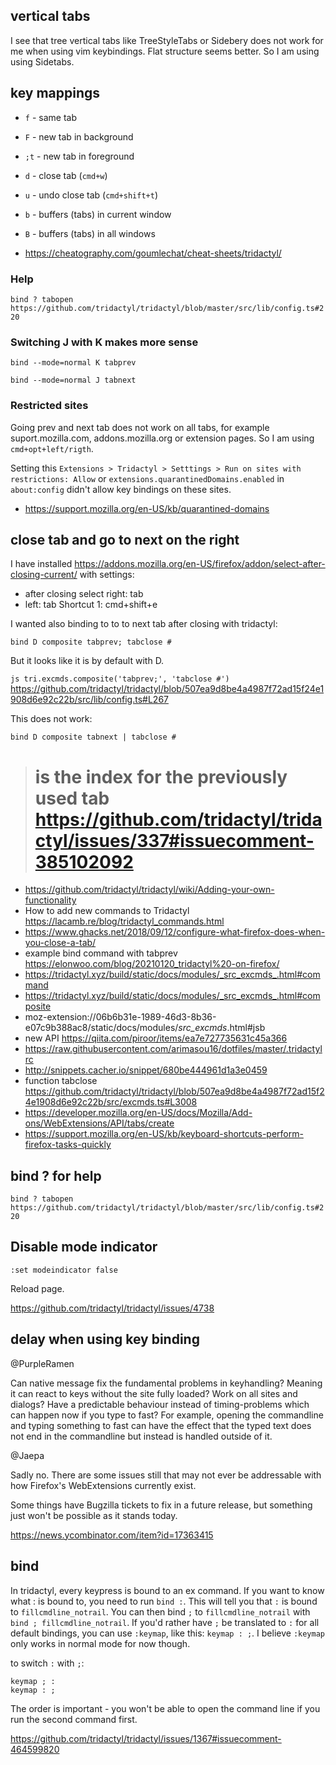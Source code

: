 ## vertical tabs

I see that tree vertical tabs like TreeStyleTabs or Sidebery does not work for me when using vim keybindings. Flat structure seems better. So I am using using Sidetabs.

## key mappings

- `f` - same tab
- `F` - new tab in background
- `;t` - new tab in foreground
- `d` - close tab (`cmd+w`)
- `u` - undo close tab (`cmd+shift+t`)
- `b` - buffers (tabs) in current window
- `B` - buffers (tabs) in all windows

- https://cheatography.com/goumlechat/cheat-sheets/tridactyl/

### Help

`bind ? tabopen https://github.com/tridactyl/tridactyl/blob/master/src/lib/config.ts#220`

### Switching J with K makes more sense

`bind --mode=normal K tabprev`

`bind --mode=normal J tabnext`

### Restricted sites

Going prev and next tab does not work on all tabs, for example suport.mozilla.com, addons.mozilla.org or extension pages. So I am using `cmd+opt+left/rigth`.

Setting this `Extensions > Tridactyl > Setttings > Run on sites with restrictions: Allow` or
`extensions.quarantinedDomains.enabled` in `about:config` didn't allow key bindings on these sites.

- https://support.mozilla.org/en-US/kb/quarantined-domains

## close tab and go to next on the right

I have installed https://addons.mozilla.org/en-US/firefox/addon/select-after-closing-current/ with settings:

- after closing select right: tab
- left: tab Shortcut 1: cmd+shift+e

I wanted also binding to to to next tab after closing with tridactyl:

`bind D composite tabprev; tabclose #`

But it looks like it is by default with D.

`js tri.excmds.composite('tabprev;', 'tabclose #')` https://github.com/tridactyl/tridactyl/blob/507ea9d8be4a4987f72ad15f24e1908d6e92c22b/src/lib/config.ts#L267

This does not work:

`bind D composite tabnext | tabclose #`

> # is the index for the previously used tab https://github.com/tridactyl/tridactyl/issues/337#issuecomment-385102092

- https://github.com/tridactyl/tridactyl/wiki/Adding-your-own-functionality
- How to add new commands to Tridactyl https://lacamb.re/blog/tridactyl_commands.html
- https://www.ghacks.net/2018/09/12/configure-what-firefox-does-when-you-close-a-tab/
- example bind command with tabprev https://elonwoo.com/blog/20210120_tridactyl%20-on-firefox/
- https://tridactyl.xyz/build/static/docs/modules/_src_excmds_.html#command
- https://tridactyl.xyz/build/static/docs/modules/_src_excmds_.html#composite
- moz-extension://06b6b31e-1989-46d3-8b36-e07c9b388ac8/static/docs/modules/_src_excmds_.html#jsb
- new API https://qiita.com/piroor/items/ea7e727735631c45a366
- https://raw.githubusercontent.com/arimasou16/dotfiles/master/.tridactylrc
- http://snippets.cacher.io/snippet/680be444961d1a3e0459
- function tabclose https://github.com/tridactyl/tridactyl/blob/507ea9d8be4a4987f72ad15f24e1908d6e92c22b/src/excmds.ts#L3008
- https://developer.mozilla.org/en-US/docs/Mozilla/Add-ons/WebExtensions/API/tabs/create
- https://support.mozilla.org/en-US/kb/keyboard-shortcuts-perform-firefox-tasks-quickly

## bind ? for help

`bind ? tabopen https://github.com/tridactyl/tridactyl/blob/master/src/lib/config.ts#220`

## Disable mode indicator

`:set modeindicator false`

Reload page.

https://github.com/tridactyl/tridactyl/issues/4738

## delay when using key binding

@PurpleRamen

Can native message fix the fundamental problems in keyhandling? Meaning it can react to keys without the site fully loaded? Work on all sites and dialogs? Have a predictable behaviour instead of timing-problems which can happen now if you type to fast? For example, opening the commandline and typing something to fast can have the effect that the typed text does not end in the commandline but instead is handled outside of it.

@Jaepa

Sadly no. There are some issues still that may not ever be addressable with how Firefox's WebExtensions currently exist.

Some things have Bugzilla tickets to fix in a future release, but something just won't be possible as it stands today.

https://news.ycombinator.com/item?id=17363415

## bind

In tridactyl, every keypress is bound to an ex command. If you want to know what : is bound to, you need to run `bind :`. This will tell you that `:` is bound to `fillcmdline_notrail`. You can then bind `;` to `fillcmdline_notrail` with `bind ; fillcmdline_notrail`.
If you'd rather have `;` be translated to `:` for all default bindings, you can use `:keymap`, like this: `keymap : ;`. I believe `:keymap` only works in normal mode for now though.

to switch `:` with `;`:

```
keymap ; :
keymap : ;
```

The order is important - you won't be able to open the command line if you run the second command first.

https://github.com/tridactyl/tridactyl/issues/1367#issuecomment-464599820
